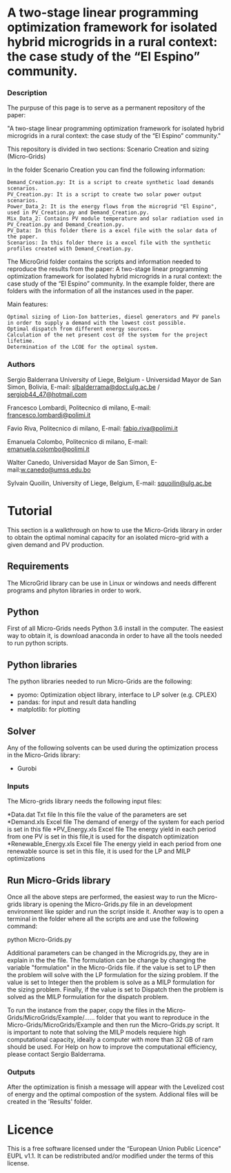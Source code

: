 A two-stage linear programming optimization framework for isolated hybrid microgrids in a rural context: the case study of the “El Espino” community.
========================

### Description

The purpuse of this page is to serve as a permanent repository of the paper:

"A two-stage linear programming optimization framework for isolated hybrid microgrids in a rural context: the case study of the “El Espino” community." 

This repository is divided in two sections:
	Scenario Creation 
	and sizing (Micro-Grids)


In the folder Scenario Creation you can find the following information:

	Demand_Creation.py: It is a script to create synthetic load demands scenarios.
	PV_Creation.py: It is a script to create two solar power output scenarios.
	Power_Data_2: It is the energy flows from the microgrid "El Espino", used in PV_Creation.py and Demand_Creation.py.
	Mix_Data_2: Contains PV module temperature and solar radiation used in PV_Creation.py and Demand_Creation.py. 
	PV_Data: In this folder there is a excel file with the solar data of the paper.
	Scenarios: In this folder there is a excel file with the synthetic profiles created with Demand_Creation.py.


The MicroGrid folder contains the scripts and information needed to reproduce the results from the paper: A two-stage linear programming optimization framework for isolated hybrid microgrids in a rural context: the case study of the “El Espino” community. In the example folder, there are folders with the information of all the instances used in the paper.

Main features:

    Optimal sizing of Lion-Ion batteries, diesel generators and PV panels in order to supply a demand with the lowest cost possible.
    Optimal dispatch from different energy sources.
    Calculation of the net present cost of the system for the project lifetime.
    Determination of the LCOE for the optimal system.


### Authors

Sergio Balderrana
University of Liege, Belgium - Universidad Mayor de San Simon, Bolivia,
E-mail: slbalderrama@doct.ulg.ac.be / sergiob44_47@hotmail.com

Francesco Lombardi,
Politecnico di milano,
E-mail: francesco.lombardi@polimi.it

Favio Riva,
Politecnico di milano,
E-mail: fabio.riva@polimi.it

Emanuela Colombo,
Politecnico di milano,
E-mail: emanuela.colombo@polimi.it

Walter Canedo,
Universidad Mayor de San Simon,
E-mail:w.canedo@umss.edu.bo 

Sylvain Quoilin,
University of Liege, Belgium,
E-mail: squoilin@ulg.ac.be 
 

Tutorial
========

This section is a walkthrough on how to use the Micro-Grids library in order to obtain the optimal nominal capacity for an isolated micro-grid with a given demand and PV production.

Requirements
------------

The MicroGrid library can be use in Linux or windows and needs different programs and phyton libraries in order to work. 

Python
------------

First of all Micro-Grids needs Python 3.6 install in the computer. The easiest way to obtain it, is download anaconda in order to have all the tools needed to run python scripts.

Python libraries
----------------
 
The python libraries needed to run Micro-Grids are the following:

* pyomo: Optimization object library, interface to LP solver (e.g. CPLEX)
* pandas: for input and result data handling 
* matplotlib: for plotting

Solver
------

Any of the following solvents can be used during the optimization  process in the Micro-Grids library:

* Gurobi

### Inputs


The Micro-grids library needs the following input files:

*Data.dat                         Txt file 	In this file the value of the parameters are set
*Demand.xls			 Excel file	The demand of energy of the system for each period is set in this file
*PV_Energy.xls			 Excel file	The energy yield in each period from one PV is set in this file,it is used for the dispatch optimization			
*Renewable_Energy.xls		 Excel file	The energy yield in each period from one renewable source is set in this file, it is used for the LP and MILP optimizations	


Run Micro-Grids library
-----------------------

Once all the above steps are performed, the easiest way to run the Micro-grids library is opening the Micro-Grids.py file in an development environment like spider and run the script inside it. Another way is to open a terminal in the folder where all the scripts are and use the following command:

python Micro-Grids.py

Additional parameters can be changed in the Microgrids.py, they are in explain in the the file. The formulation can be change by changing the variable "formulation" in the Micro-Grids file. if the value is set to LP then the problem will solve with the LP formulation for the sizing problem. If the value is set to Integer then the problem is solve as a MILP formulation for the sizing problem. Finally, if the value is set to  Dispatch then the problem is solved as the  MILP formulation for the dispatch problem.

To run the instance from the paper, copy the files in the Micro-Grids/MicroGrids/Example/...... folder that you want to reproduce  in the Micro-Grids/MicroGrids/Example and then run the Micro-Grids.py script. It is important to note that solving the MILP models requiere high computational capacity, ideally a computer with more than 32 GB of ram should be used. For Help on how to improve the computational efficiency, please contact Sergio Balderrama. 

### Outputs


After the optimization is finish a message will appear with the Levelized cost of energy and the optimal compostion of the system. Addional files will be created in the 'Results' folder.

Licence
=======
This is a free software licensed under the “European Union Public Licence" EUPL v1.1. It 
can be redistributed and/or modified under the terms of this license.

